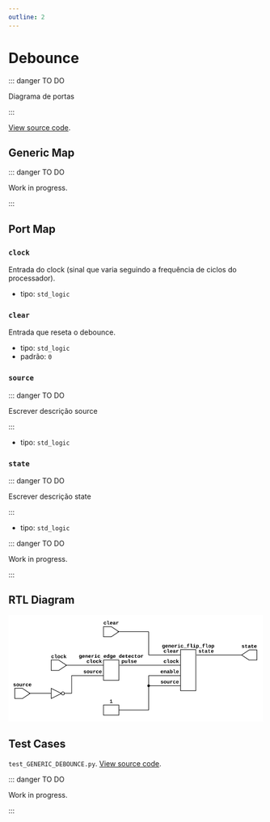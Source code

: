```yaml
---
outline: 2
---
```


# Debounce <Badge type="info" text="GENERIC_DEBOUNCE.vhd"/>

::: danger TO DO

Diagrama de portas

:::

[View source code](https://github.com/pfeinsper/24a-CTI-RISCV/blob/main/src/GENERIC_DEBOUNCE.vhd).

## Generic Map

::: danger TO DO

Work in progress.

:::

## Port Map

### `clock`

Entrada do clock (sinal que varia seguindo a frequência de ciclos do
processador).

- tipo: `std_logic`

### `clear`

Entrada que reseta o debounce.

- tipo: `std_logic`
- padrão: `0`

### `source`

::: danger TO DO

Escrever descrição source

:::

- tipo: `std_logic`

### `state`

::: danger TO DO

Escrever descrição state

:::

- tipo: `std_logic`

::: danger TO DO

Work in progress.

:::

## RTL Diagram

![Debounce RTL Diagram](../../public/images/referencia/componentes/generic_debounce_netlist.svg)

## Test Cases

`test_GENERIC_DEBOUNCE.py`.
[View source code](https://github.com/pfeinsper/24a-CTI-RISCV/blob/main/test/test_GENERIC_DEBOUNCE.py).

::: danger TO DO

Work in progress.

:::
